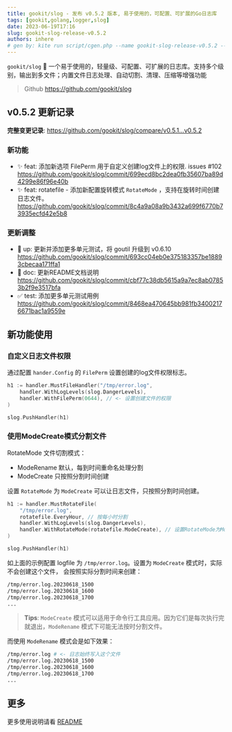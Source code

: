 ```yaml
---
title: gookit/slog - 发布 v0.5.2 版本, 易于使用的，可配置、可扩展的Go日志库
tags: [gookit,golang,logger,slog]
date: 2023-06-19T17:16
slug: gookit-slog-release-v0.5.2
authors: inhere
# gen by: kite run script/cgen.php --name gookit-slog-release-v0.5.2 --tags gookit,golang,logger,slog
---
```


`gookit/slog` 📑 一个易于使用的，轻量级、可配置、可扩展的日志库。支持多个级别，输出到多文件；内置文件日志处理、自动切割、清理、压缩等增强功能

<!--truncate-->

> Github https://github.com/gookit/slog

## v0.5.2 更新记录

**完整变更记录**: https://github.com/gookit/slog/compare/v0.5.1...v0.5.2

### 新功能

- ✨ feat: 添加新选项 FilePerm 用于自定义创建log文件上的权限. issues #102 https://github.com/gookit/slog/commit/699ecd8bc2dea0fb35607ba89d4299e86f96e40b
- ✨ feat: rotatefile - 添加新配置旋转模式 `RotateMode` ，支持在旋转时间创建日志文件。 https://github.com/gookit/slog/commit/8c4a9a08a9b3432a699f6770b73935ecfd42e5b8

### 更新调整

- 👔 up: 更新并添加更多单元测试，将 goutil 升级到 v0.6.10 https://github.com/gookit/slog/commit/693cc04eb0e375183357be18893cbecaa171ffa1
- 📝 doc: 更新README文档说明 https://github.com/gookit/slog/commit/cbf77c38db5615a9a7ec8ab07853b2f9e3517bfa
- ✅ test: 添加更多单元测试用例 https://github.com/gookit/slog/commit/8468ea470645bb981fb34002176671bac1a9559e

## 新功能使用

### 自定义日志文件权限

通过配置 `hander.Config` 的 `FilePerm` 设置创建的log文件权限标志。

```go
h1 := handler.MustFileHandler("/tmp/error.log",
    handler.WithLogLevels(slog.DangerLevels),
    handler.WithFilePerm(0644), // <- 设置创建文件的权限
)

slog.PushHandler(h1)

```

### 使用ModeCreate模式分割文件

RotateMode 文件切割模式：

- ModeRename 默认，每到时间重命名处理分割
- ModeCreate 只按照分割时间创建

设置 `RotateMode` 为 `ModeCreate` 可以让日志文件，只按照分割时间创建。

```go
h1 := handler.MustRotateFile(
    "/tmp/error.log",
    rotatefile.EveryHour, // 按每小时分割
    handler.WithLogLevels(slog.DangerLevels),
    handler.WithRotateMode(rotatefile.ModeCreate), // 设置RotateMode为ModeCreate
)

slog.PushHandler(h1)
```

如上面的示例配置 logfile 为 `/tmp/error.log`。设置为 `ModeCreate` 模式时，实际不会创建这个文件，
会按照实际分割时间来创建：

```bash
/tmp/error.log.20230618_1500
/tmp/error.log.20230618_1600
/tmp/error.log.20230618_1700
...
```

> **Tips**: `ModeCreate` 模式可以适用于命令行工具应用。因为它们是每次执行完就退出，`ModeRename` 模式下可能无法按时分割文件。

而使用 `ModeRename` 模式会是如下效果：

```bash
/tmp/error.log # <- 日志始终写入这个文件
/tmp/error.log.20230618_1500
/tmp/error.log.20230618_1600
/tmp/error.log.20230618_1700
...
```


## 更多

更多使用说明请看 [README](https://github.com/gookit/slog/blob/master/README.zh-CN.md)

